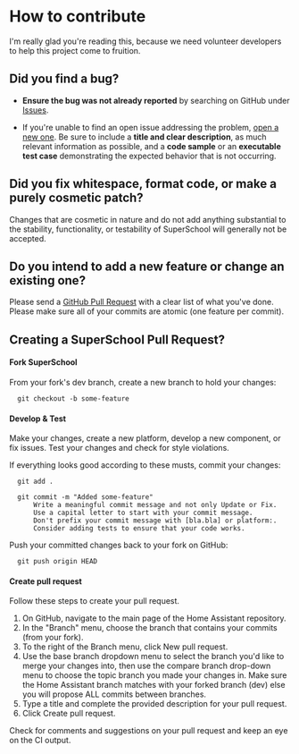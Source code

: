 # How to contribute

I'm really glad you're reading this, because we need volunteer developers to help this project come to fruition.

## **Did you find a bug?**

* **Ensure the bug was not already reported** by searching on GitHub under [Issues](https://github.com/tmcls/SuperSchool/issues).

* If you're unable to find an open issue addressing the problem, [open a new one](https://github.com/tmcls/SuperSchool/issues/new). Be sure to include a **title and clear description**, as much relevant information as possible, and a **code sample** or an **executable test case** demonstrating the expected behavior that is not occurring.

## **Did you fix whitespace, format code, or make a purely cosmetic patch?**

Changes that are cosmetic in nature and do not add anything substantial to the stability, functionality, or testability of SuperSchool will generally not be accepted.

## **Do you intend to add a new feature or change an existing one?**

Please send a [GitHub Pull Request](https://github.com/tmcls/SuperSchool/pull/new/master) with a clear list of what you've done. Please make sure all of your commits are atomic (one feature per commit).

## **Creating a SuperSchool Pull Request?**

#### Fork SuperSchool

From your fork's dev branch, create a new branch to hold your changes:
```
  git checkout -b some-feature
```

#### Develop & Test

Make your changes, create a new platform, develop a new component, or fix issues.
Test your changes and check for style violations.

If everything looks good according to these musts, commit your changes:
```
  git add .

  git commit -m "Added some-feature"
      Write a meaningful commit message and not only Update or Fix.
      Use a capital letter to start with your commit message.
      Don't prefix your commit message with [bla.bla] or platform:.
      Consider adding tests to ensure that your code works.
```
Push your committed changes back to your fork on GitHub:

```
  git push origin HEAD
```

#### Create pull request

Follow these steps to create your pull request.
1. On GitHub, navigate to the main page of the Home Assistant repository.
2. In the "Branch" menu, choose the branch that contains your commits (from your fork).
3. To the right of the Branch menu, click New pull request.
4. Use the base branch dropdown menu to select the branch you'd like to merge your changes into, then use the compare branch drop-down menu to choose the topic branch you made your changes in. Make sure the Home Assistant branch matches with your forked branch (dev) else you will propose ALL commits between branches.
5. Type a title and complete the provided description for your pull request.
6. Click Create pull request.

Check for comments and suggestions on your pull request and keep an eye on the CI output.
